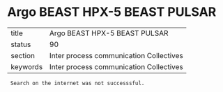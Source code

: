 # Argo BEAST HPX-5 BEAST PULSAR


|          |                                         |
| -------- | --------------------------------------- |
| title    | Argo BEAST HPX-5 BEAST PULSAR           | 
| status   | 90                                      |
| section  | Inter process communication Collectives |
| keywords | Inter process communication Collectives |



     Search on the internet was not successsful.
     
